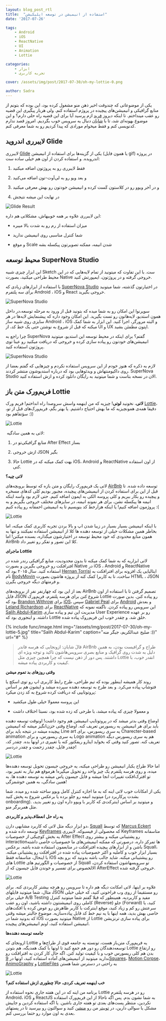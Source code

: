 ```yaml
---
layout: blog_post_rtl
title:  "استفاده از انیمیشن در توسعه اپلیکیشن"
date: '2017-07-26'

tags:
    - Android
    - iOS
    - ReactNative
    - UI
    - Animation
    - Lottie

categories:
    - ابزار
    - تجربه کاربری

cover: /assets/img/post/2017-07-30/oh-my-lottie-0.png

author: Sadra
---
```


یکی از موضوعاتی که چندوقت اخیر ذهن منو مشغول کرده بود، این بوده که بتونم از منابع گرافیکی و انیمیشن‌های پیچیده در پروژم استفاده کنم. ولی هربار پیگیری این قضیه رو عقب مینداختم. تا اینکه دیروز [فرید](https://www.instagram.com/farid_landi) ازم پرسید آیا برای این قضیه راه حلی دارم؟ و این موضوع بهونه‌ای شد، تا با [شایان](http://dcamp.ir/) دنبال یه سرویس خوب بگردیم. امروز قصد ندارم کد‌نویسی کنم و فقط میخوام مورادی که پیدا کردیم رو به شما معرفی کنم.

## لایبرری اندروید Glide

لایبرری [Glide](https://github.com/bumptech/glide) یکی از گزینه‌ها برای استفاده از انیمیشن (یا همون فایل gif) در پروژه اندرویده. و استفاده کردن از اون هم خیلی ساده ست:

1.  فقط لایبرری رو به پروژتون اضافه میکنید

2.  و بعد ویو رو به لی‌اَوت‌-تون اضافه می‌کنید

3.  و در آخر ویوو رو در کلاستون کَست کرده و انیمیشن خودتون رو بهش معرفی میکنید

4.  در نهایت این میشه نتیجش

![Glide Result](/assets/img/post/2017-07-30/oh-my-lottie-10.gif)


این لایبرری علاوه بر همه خوبیهاش، مشکلاتی هم داره:

*   میزان استفاده از رم رو به شدت بالا میبره

*   شما کنترل مناسبی روی انیمیشن ندارید

*   و موقع Scale شدن انیمه، ممکنه تصویرتون پیکسله بشه

## محیط توسعه SuperNova Studio

این ابزار چیزی شبیه Sketch ست. با این تفاوت که میتونید از تمام لایه‌هایی که در این محیط طراحی میکنید، بصورت Native خروجی گرفته و در پروژتون،‌ ایمپورتش کنید.

با استفاده از ابزارهای زیادی که [SuperNova Studio](https://supernova.studio/) در اختیارتون گذشته، شما میتونید برای سه پلتفرم Android ، iOS و React خروجی بگیرید.

![SuperNova Studio](/assets/img/post/2017-07-30/oh-my-lottie-2.png)

سوپرنوا این امکان رو به شما میده که بتونید قبل از ورود به مرحله توسعه،‌در داخل همون استدیو، لایه‌هاتون رو تست بگیرید. این امکان وجود داره که پیشنمایش لایه‌ها در هر سایزی روی شبیه ساز Android ، iOS و البته مرورگر، اجرا کنید. این ابزار به شما کمک میکنه که قبل از شروع به نوشتن حتی یک خط کد، از UI و UX اپتون مطمئن بشید.

چرا راجع به SuperNova گفتم؟ برای اینکه در محیط توسعه این استدیو، میتونید انیمیشن‌های خودتون رو پیاده سازی کرده و خروجی که دریافت میکنید رو عینا توی پروژتون استفاده کنید.

![SuperNova Studio](/assets/img/post/2017-07-30/oh-my-lottie-3.png)

لازم به ذکره که هنوز خودم از این سرویس استفاده نکردم و چیزهایی که گفتم بعضا از روی داکیومنتهاش و ویدئوهایی بود که درباره استدیوشون منتشر کردند. SuperNova Studio الان در نسخه بتاست و شما میتونید به رایگان دانلود کرده و ازش استفاده کنید.

## فریم‌ورک متن باز Lottie

**لاتی**، نخونید **لوتی**! چیزیه که من اینهمه واسش سروصدا راه انداختم! فریم ورک [Lottie](https://airbnb.design/lottie/)، دقیقا همه‌ی همونچیزیه که ما بهش احتیاج داشتیم. یا بهتر بگم،‌ فریم‌ورک‌های قبل از تو، سؤتفاهم بود :))

![Lottie](/assets/img/post/2017-07-30/oh-my-lottie-9.png)

 لاتی به همین سادگیه:

1.  منابع گرافیکی‌تو در After Effect بساز

2.  ازش خروجی JSON بگیر

3.  حالا Lottie بهت کمک میکنه که در iOS، Android و ReactNative از اون استفاده کنی.

**لاتی چیه؟**

لاتی یک فریم‌ورک رایگان و متن بازه که توسط بروبچه‌های [AirBnb](https://airbnb.design) توسعه داده شده. تا قبل از این برای استفاده کردن از انیمیشن‌های پیچیده، مجبور بودیم کلی کدهای مسخره و پیچیده رو بکار ببریم و کلی پروسه الکی به اپمون اضافه کنیم. حتی لازم بود واسه اینکه انیمه ها پیکسله نشن، برای هر نمونهِ انیمه، در سایزهای مختلف خروجی بگیریم و به پروژمون اضافه کنیم! یا اینکه هزارخط کد بنویسیم تا یه انیمیشن احمقانه رو پیاده کنیم :(

![Lottie](/assets/img/post/2017-07-30/oh-my-lottie-4.gif)

با اینکه انیمیشن بسیار بسیار در زیبا شدن اپ و بالا بردن تجربه کاربری کمک میکنه، اما بخاطر همین مشکلات خیلی از توسعه دهنده ها کلا از انیمیشن استفاده نمیکنند و تنها به همون منابع محدودی که خود محیط توسعه در اختیارشون میگذاره، بسنده میکنن! اما AirBnb کلا این تصور و تفکر رو تغییر داد.

**ماجرای Lottie**

لاتی ابزاریه که به شما کمک میکنه تا بدون محدودیت، منابع گرافیکی رندر شده در افترافکت رو خروجی بگیرین و بصورت Native در iOS ، Android و ReactNative استفاده کنید. سال ۲۰۱۵ بود که [Hernan Torrisi](https://twitter.com/airnanan) ایتالیایی یک افزونه برای افترافکت به نام [BodyMovin](https://github.com/bodymovin/bodymovin) ساخت، تا به کاربرا کمک کنه از پروژه هاشون بصورت HTML ، JSON و فرمتهای دیگه خروجی بگیرن.

بعد از این بود که چهارنفر نفر از بروبچه‌های AirBnb تصمیم گرفتن تا با استفاده از اون فایل JSON شروع کنن برای هرسه پلتفرم، فریم‌ورک Lottie رو پیاده کنن. بدین صورت بود که ‌‌[Brandon Withrow](http://github.com/buba447) برای [iOS](https://github.com/airbnb/lottie-ios)، سپس [Gabriel Peal](https://twitter.com/gpeal8) برای [Android](https://github.com/airbnb/lottie-android) و بعدش [Leland Richardson](https://twitter.com/intelligibabble) برای [ReactNative](https://github.com/airbnb/lottie-react-native) این سرویس رو پیاده کردن. ناگفته نمونه که [Salih Abdul-Karim](https://twitter.com/therealsalih?lang=en) مدیریت این تیم و پیاده سازی User Experience رو بر عهده داشته. و اینجوری بود که Lottie خلق شد. و چقدر خوب این فریم‌روک پیاده شده.

{% include func/image.html
            img="/assets/img/post/2017-07-30/oh-my-lottie-5.jpg"
            title="Salih Abdul-Karim"
            caption="صلیح عبدالکریم، جیگر منه :))"
            url="#" %}

> قالَ شایان: ازونجایی که هرسه فاندر AirBnb طراح و گرافیست بودن، به همین دلیل به شدت روی گرافیک و منابع بصری سرویس‌هاشون تاکید و توجه ویژه ای داشتند. پس دور از ذهن نیست که چرا همچین چیزی مثل Lottie انقدر خوب، با کیفیت و کاربردی پیاده میشه.

**وقتی روزهای بد تموم میشن**

روند کار همیشه اینطور بوده که تیم طراحی، طرح رابط کاربری اپ رو توی اسکچ یا فتوشاپ پیاده می‌کرد. و بعد طرح به توسعه دهنده سپرده میشد و ایشون هم بر اساس پروتوتایپی که دریافت کرده شروع به کد زدن میکرد:

*   این پروسه معمولا خیلی طول میکشید

*   و معمولا چیزی که پیاده میشد، با طرحی که زده شده بود، نسبتا اختلاف داشت

اوضاع وقتی بدتر میشد که در پروتوتایپ انیمیشن هم وجود داشت! اونوقت توسعه دهنده باید برای هر انیمیشن یه ریسورس تعریف کنه. اوضاع وقتی حزن‌انگیز میشه که انیمیشن پیچیده میشه در نتیجه باید برای Line art یه سری ریسورس، برای Charecter-based animation یه سری ریسورس، و برای Logo animation هم یه سری ریسورس دیگه تعریف کنه. تصور کنید وقتی که بخواید اینارو ریفکتور کنه یا تغییری در اونها بده. چقدر کد، چقدر فایل، چقدر زحمت و چقدر دردسر!

![Lottie](/assets/img/post/2017-07-30/oh-my-lottie-7.gif)

اما حالا طراح یکبار انیمیشن رو طراحی میکنه،‌ یه خروجی جیسون تحویل توسعه دهنده‌ها میده، و روی هرسه پلتفرم یک چیز واحد رو تحویل میگیره! هرموقع هم نیاز به تغییر بود، تو افترک‌افکت تغییرات انجا میشه و فایل جیسون پاس میشه به توسعه دهنده ها. به همین سادگی‌، به همین خوشمزگی!

یکی از امکانات خوب لاتی اینه که به ما اجازه کنترل کامل ویوو ساخته شده رو میده. شما میتونید انیمه رو جلو برده یا برعکس شروع به پخش کنید (بشدت پرکاربرد در onboarding). و میتونید بر اساس اینترکت‌ی که کاربر با ویوو داره اون رو تغییر بدید، مثل همربرگر منو.

**یه راه حل انعطاف‌‌پذیر و کاربردی**

دو ابزار دیگه مثل لاتی که کاربرد مشابهی دارن، [Squall](http://www.marcuseckert.com/squall/) که توسط [Marcus Eckert](https://twitter.com/marcus_eckert) توسعه داده شده و [Keyframes](https://github.com/facebookincubator/Keyframes) که محصولی از فیسبوکه. لایبرری Keyframes متاسفانه یه بخش کوچیکی از خصوصیات After Effect رو پشتیبانی میکنه و بیشتر روی interactionها تمرکز داره، درصورتی که ممکنه انیمیشن‌های ما خصوصیات خاصی داشته باشن و از ابزارهای پیچیده افترافکت در منابعمون استفاده شده باشه. برعکس Squall، بسیار ابزار خوب و کاملیه و اکثر خصوصیات پیاده شده در افترافکت رو پشتیبانی میکنه. با اینحال، متاسفانه فقط iOS رو پیشتیبانی میکنه. شاید جالب باشه بدونید که برو بچه های Lottie از خصوصیات و الگورتیم های Squall تو سرویسهاشون استفاده کردن، الالخصوص برای تفسیر و خوندن فایل جیسون که از AfterEffect خروجی گرفته شده.

![Lottie](/assets/img/post/2017-07-30/oh-my-lottie-6.gif)

علاوه بر اینها، لاتی امکانت دیگه هم داره تا سرویس رو هرچه بیشتر کاربردی کنه. برای مثال، شما میتونید فایلهای JSON رو مستقیما از روی وب فراخونی کنید، که خیلی خیلی خیلی برای A/B Testing مفید و کاربردیه. همینطور که قبلا گفتم شما میتونید کنترل کاملی روی انیمیشنتون داشته باشید، اون رو عقب (Reverse) جلو (Forward) کنید، یا سرعتش رو کم و زیاد کنید، موقع اینترکت با کاربر ظاهرش رو عوض کرده یا افکت‌های خاصی بهش بدید، همه اینها با یه نیم خط کد قابل پیاده‌سازیه.
موضوع جالبتر میشه وقتی که بدونید شما در iOS میتونید بصورت Native از Lottie برای پیاده سازی ترنزیشن انیمیشن استفاده کنید، اونم انیمیشن‌های پیچیده.

**جامعه توسعه دهنده‌ها**

ازونجای که Lottie یه فریم‌ورک متن‌باز هست، تونسته یه جامعه قوی از طراح‌ها و توسعه‌دهندگان رو دور هم جمع کنید تا اونها با کمک همدیگه، هم بتونن Lottie رو ارتقاع بدن هم کلی ریسورس خوب و با کیفیت تولید کنن. اگه حال کار کردن به افترافکت رو ندارید میتونید از انیمیشن‌های آماده استفاده کنید، اونها در [9Squares](http://9-squares.tumblr.com/)، [Motion Corpse](https://motioncorpse.tumblr.com/)، [AnimoGraphy](https://animography.net/products/mobilo) و [LottieFiles](https://www.lottiefiles.com) به راحتی در دسترس شما هستن

![Lottie](/assets/img/post/2017-07-30/oh-my-lottie-8.gif)

**خب اینهمه تعریف کردی، حالا چطوری ازش استفاده کنم؟**

برنامه من اینه که در این هفته جاری نحوه استفاده از Lottie رو در هرسه پلتفرم Android، iOS و ReactJS به شما نشون بدم. پس اگه تاحالا از این فریم‌ورک استفاده نکردین، منتظر پست‌های بعدی تو هفته جاری باشین. یا اگه استفاده کردین و جاییش مشکل یا سوالی دارین، در [توییتر](https://twitter.com/intent/tweet?screen_name=sadra_amlashi) من رو [منشن](https://twitter.com/intent/tweet?screen_name=sadra_amlashi) کنید و سوالتون رو بپرسید تا در پستهای بعدی ‌به اون موارد رو حتما بررسی کنم.